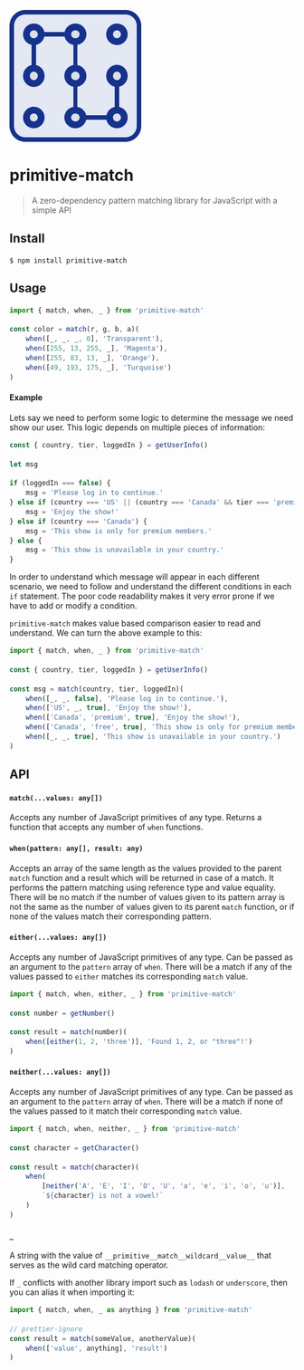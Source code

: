 ![primitive-match logo](logo.png)

# primitive-match

> A zero-dependency pattern matching library for JavaScript with a simple API

## Install

```
$ npm install primitive-match
```

## Usage

```js
import { match, when, _ } from 'primitive-match'

const color = match(r, g, b, a)(
    when([_, _, _, 0], 'Transparent'),
    when([255, 13, 255, _], 'Magenta'),
    when([255, 83, 13, _], 'Orange'),
    when([49, 193, 175, _], 'Turquoise')
)
```

#### Example

Lets say we need to perform some logic to determine the message we need show our
user. This logic depends on multiple pieces of information:

```js
const { country, tier, loggedIn } = getUserInfo()

let msg

if (loggedIn === false) {
    msg = 'Please log in to continue.'
} else if (country === 'US' || (country === 'Canada' && tier === 'premium')) {
    msg = 'Enjoy the show!'
} else if (country === 'Canada') {
    msg = 'This show is only for premium members.'
} else {
    msg = 'This show is unavailable in your country.'
}
```

In order to understand which message will appear in each different scenario, we
need to follow and understand the different conditions in each `if` statement.
The poor code readability makes it very error prone if we have to add or modify
a condition.

`primitive-match` makes value based comparison easier to read and understand. We
can turn the above example to this:

```js
import { match, when, _ } from 'primitive-match'

const { country, tier, loggedIn } = getUserInfo()

const msg = match(country, tier, loggedIn)(
    when([_, _, false], 'Please log in to continue.'),
    when(['US', _, true], 'Enjoy the show!'),
    when(['Canada', 'premium', true], 'Enjoy the show!'),
    when(['Canada', 'free', true], 'This show is only for premium members.'),
    when([_, _, true], 'This show is unavailable in your country.')
)
```

## API

#### `match(...values: any[])`

Accepts any number of JavaScript primitives of any type. Returns a function that
accepts any number of `when` functions.

#### `when(pattern: any[], result: any)`

Accepts an array of the same length as the values provided to the parent `match`
function and a result which will be returned in case of a match. It performs
the pattern matching using reference type and value equality. There will be no
match if the number of values given to its pattern array is not the same as the
number of values given to its parent `match` function, or if none of the values
match their corresponding pattern.

#### `either(...values: any[])`

Accepts any number of JavaScript primitives of any type. Can be passed as an
argument to the `pattern` array of `when`. There will be a match if any of the
values passed to `either` matches its corresponding `match` value.

```js
import { match, when, either, _ } from 'primitive-match'

const number = getNumber()

const result = match(number)(
    when([either(1, 2, 'three')], 'Found 1, 2, or "three"!')
)
```

#### `neither(...values: any[])`

Accepts any number of JavaScript primitives of any type. Can be passed as an
argument to the `pattern` array of `when`. There will be a match if none of the
values passed to it match their corresponding `match` value.

```js
import { match, when, neither, _ } from 'primitive-match'

const character = getCharacter()

const result = match(character)(
    when(
        [neither('A', 'E', 'I', 'O', 'U', 'a', 'e', 'i', 'o', 'u')],
        `${character} is not a vowel!`
    )
)
```

#### `_`

A string with the value of `__primitive__match__wildcard__value__` that serves
as the wild card matching operator.

If `_` conflicts with another library import such as `lodash` or `underscore`,
then you can alias it when importing it:

```js
import { match, when, _ as anything } from 'primitive-match'

// prettier-ignore
const result = match(someValue, anotherValue)(
    when(['value', anything], 'result')
)
```
